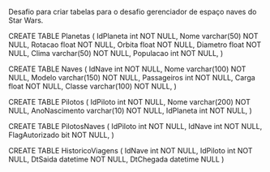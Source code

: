 Desafio para criar tabelas para o desafio gerenciador de espaço naves do Star Wars. 



CREATE TABLE Planetas
(
IdPlaneta int NOT NULL,
Nome varchar(50) NOT NULL,
Rotacao float NOT NULL,
Orbita float NOT NULL,
Diametro float NOT NULL,
Clima varchar(50) NOT NULL,
Populacao int NOT NULL,
)

CREATE TABLE Naves
(
IdNave int NOT NULL,
Nome varchar(100) NOT NULL,
Modelo varchar(150) NOT NULL,
Passageiros int NOT NULL,
Carga float NOT NULL,
Classe varchar(100) NOT NULL,
)

CREATE TABLE Pilotos
(
IdPiloto int NOT NULL,
Nome varchar(200) NOT NULL,
AnoNascimento varchar(10) NOT NULL,
IdPlaneta int NOT NULL,
)

CREATE TABLE PilotosNaves
(
IdPiloto int NOT NULL,
IdNave int NOT NULL,
FlagAutorizado bit NOT NULL,
)

CREATE TABLE HistoricoViagens
(
IdNave int NOT NULL,
IdPiloto int NOT NULL,
DtSaida datetime NOT NULL,
DtChegada datetime NULL
)